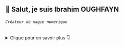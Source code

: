 ## 👋 Salut, je suis Ibrahim OUGHFAYN  
###### *`Créateur de magie numérique`*

<details>
  <summary>Clique pour en savoir plus 👇</summary>

#### TECHNOLOGIES DE DÉVELOPPEMENT FRONT-END :  
**`Langages & Technologies de base :`**

[![Mes Compétences](https://skillicons.dev/icons?i=html,css,js,&perline=12)](https://skillicons.dev)

**`Frameworks & Librairies Front-End :`**

[![Mes Compétences](https://skillicons.dev/icons?i=react,vite,nextjs,&perline=12)](https://skillicons.dev)

**`Frameworks de Style & UI :`**

[![Mes Compétences](https://skillicons.dev/icons?i=bootstrap,tailwind,shadcn,&perline=12)](https://skillicons.dev)

...

</details>
